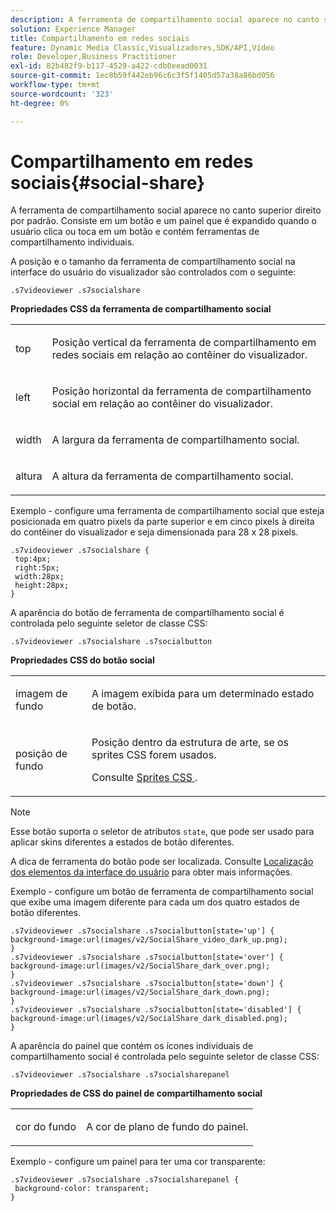 ```yaml
---
description: A ferramenta de compartilhamento social aparece no canto superior direito por padrão. Consiste em um botão e um painel que é expandido quando o usuário clica ou toca em um botão e contém ferramentas de compartilhamento individuais.
solution: Experience Manager
title: Compartilhamento em redes sociais
feature: Dynamic Media Classic,Visualizadores,SDK/API,Vídeo
role: Developer,Business Practitioner
exl-id: 82b482f9-b117-4529-a422-cdb0eead0031
source-git-commit: 1ec8b59f442eb96c6c3f5f1405d57a38a86bd056
workflow-type: tm+mt
source-wordcount: '323'
ht-degree: 0%

---
```


# Compartilhamento em redes sociais{#social-share}

A ferramenta de compartilhamento social aparece no canto superior direito por padrão. Consiste em um botão e um painel que é expandido quando o usuário clica ou toca em um botão e contém ferramentas de compartilhamento individuais.

<!--<a id="section_061E550C1C1D4DB2BD663A898895B38C"></a>-->

A posição e o tamanho da ferramenta de compartilhamento social na interface do usuário do visualizador são controlados com o seguinte:

```
.s7videoviewer .s7socialshare
```

**Propriedades CSS da ferramenta de compartilhamento social**

<table id="table_C48C56E696304C9BAFEE71BA9EA9A174"> 
 <tbody> 
  <tr> 
   <td colname="col1"> <p> <span class="codeph"> top  </span> </p> </td> 
   <td colname="col2"> <p> Posição vertical da ferramenta de compartilhamento em redes sociais em relação ao contêiner do visualizador. </p> </td> 
  </tr> 
  <tr> 
   <td colname="col1"> <p> <span class="codeph"> left  </span> </p> </td> 
   <td colname="col2"> <p> Posição horizontal da ferramenta de compartilhamento social em relação ao contêiner do visualizador. </p> </td> 
  </tr> 
  <tr> 
   <td colname="col1"> <p> <span class="codeph"> width </span> </p> </td> 
   <td colname="col2"> <p> A largura da ferramenta de compartilhamento social. </p> </td> 
  </tr> 
  <tr> 
   <td colname="col1"> <p> <span class="codeph"> altura  </span> </p> </td> 
   <td colname="col2"> <p>A altura da ferramenta de compartilhamento social. </p> </td> 
  </tr> 
 </tbody> 
</table>

Exemplo - configure uma ferramenta de compartilhamento social que esteja posicionada em quatro pixels da parte superior e em cinco pixels à direita do contêiner do visualizador e seja dimensionada para 28 x 28 pixels.

```
.s7videoviewer .s7socialshare { 
 top:4px; 
 right:5px; 
 width:28px; 
 height:28px; 
}
```

A aparência do botão de ferramenta de compartilhamento social é controlada pelo seguinte seletor de classe CSS:

```
.s7videoviewer .s7socialshare .s7socialbutton
```

**Propriedades CSS do botão social**

<table id="table_A18B6978EC304C378F5FE92DD44D138D"> 
 <tbody> 
  <tr> 
   <td colname="col1"> <p> <span class="codeph"> imagem de fundo  </span> </p> </td> 
   <td colname="col2"> <p> A imagem exibida para um determinado estado de botão. </p> </td> 
  </tr> 
  <tr> 
   <td colname="col1"> <p> <span class="codeph"> posição de fundo  </span> </p> </td> 
   <td colname="col2"> <p> Posição dentro da estrutura de arte, se os sprites CSS forem usados. </p> <p>Consulte <a href="../../../c-html5-s7-aem-asset-viewers/c-html5-video-reference/c-html5-video-viewer-20-customizingviewer/c-html5-video-viewer-20-customizingviewer.md#section-9b6d8d601cb441d08214dada7bb4eddc" format="dita" scope="local"> Sprites CSS </a>. </p> </td> 
  </tr> 
 </tbody> 
</table>

>[!NOTE]
>
>Esse botão suporta o seletor de atributos `state`, que pode ser usado para aplicar skins diferentes a estados de botão diferentes.

A dica de ferramenta do botão pode ser localizada. Consulte [Localização dos elementos da interface do usuário](../../../c-html5-s7-aem-asset-viewers/c-html5-video-reference/r-html5-video-viewer-20-localization.md#concept-1d5ca2d8480f4064a51eddba13940aad) para obter mais informações.

Exemplo - configure um botão de ferramenta de compartilhamento social que exibe uma imagem diferente para cada um dos quatro estados de botão diferentes.

```
.s7videoviewer .s7socialshare .s7socialbutton[state='up'] { 
background-image:url(images/v2/SocialShare_video_dark_up.png); 
} 
.s7videoviewer .s7socialshare .s7socialbutton[state='over'] { 
background-image:url(images/v2/SocialShare_dark_over.png); 
} 
.s7videoviewer .s7socialshare .s7socialbutton[state='down'] { 
background-image:url(images/v2/SocialShare_dark_down.png); 
} 
.s7videoviewer .s7socialshare .s7socialbutton[state='disabled'] { 
background-image:url(images/v2/SocialShare_dark_disabled.png); 
}
```

A aparência do painel que contém os ícones individuais de compartilhamento social é controlada pelo seguinte seletor de classe CSS:

```
.s7videoviewer .s7socialshare .s7socialsharepanel
```

**Propriedades de CSS do painel de compartilhamento social**

<table id="table_86E777A5851F47D6A49D966E24A9A6CD"> 
 <tbody> 
  <tr> 
   <td colname="col1"> <p> <span class="codeph"> cor do fundo  </span> </p> </td> 
   <td colname="col2"> <p>A cor de plano de fundo do painel. </p> </td> 
  </tr> 
 </tbody> 
</table>

Exemplo - configure um painel para ter uma cor transparente:

```
.s7videoviewer .s7socialshare .s7socialsharepanel { 
 background-color: transparent; 
}
```
